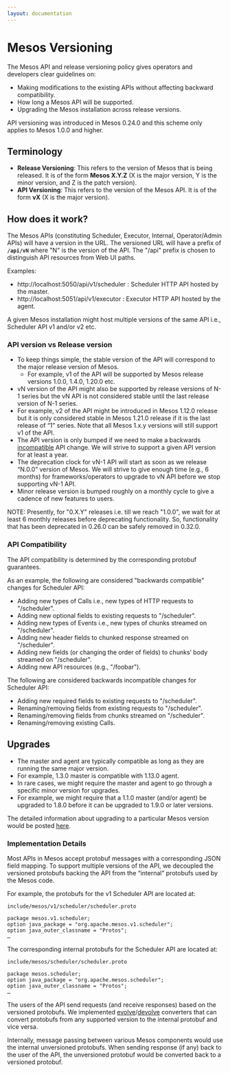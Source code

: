 ```yaml
---
layout: documentation
---
```


# Mesos Versioning

The Mesos API and release versioning policy gives operators and developers clear guidelines on:

* Making modifications to the existing APIs without affecting backward compatibility.
* How long a Mesos API will be supported.
* Upgrading the Mesos installation across release versions.

API versioning was introduced in Mesos 0.24.0 and this scheme only applies to Mesos 1.0.0 and higher.

## Terminology

* **Release Versioning**: This refers to the version of Mesos that is being released. It is of the form **Mesos X.Y.Z** (X is the major version, Y is the minor version, and Z is the patch version).
* **API Versioning**: This refers to the version of the Mesos API. It is of the form **vX** (X is the major version).

## How does it work?

The Mesos APIs (constituting Scheduler, Executor, Internal, Operator/Admin APIs) will have a version in the URL. The versioned URL will have a prefix of **`/api/vN`** where "N" is the version of the API. The "/api" prefix is chosen to distinguish API resources from Web UI paths.

Examples:

* http://localhost:5050/api/v1/scheduler :  Scheduler HTTP API hosted by the master.
* http://localhost:5051/api/v1/executor  :  Executor HTTP API hosted by the agent.

A given Mesos installation might host multiple versions of the same API i.e., Scheduler API v1 and/or v2 etc.

### API version vs Release version

* To keep things simple, the stable version of the API will correspond to the major release version of Mesos.
  * For example, v1 of the API will be supported by Mesos release versions 1.0.0, 1.4.0, 1.20.0 etc.
* vN version of the API might also be supported by release versions of N-1 series but the vN API is not considered stable until the last release version of N-1 series.
 *  For example, v2 of the API might be introduced in Mesos 1.12.0 release but it is only considered stable in Mesos 1.21.0 release if it is the last release of “1” series. Note that all Mesos 1.x.y versions will still support v1 of the API.
*  The API version is only bumped if we need to make a backwards [incompatible](#api-compatibility) API change. We will strive to support a given API version for at least a year.
*  The deprecation clock for vN-1 API will start as soon as we release “N.0.0” version of Mesos. We will strive to give enough time (e.g., 6 months) for frameworks/operators to upgrade to vN API before we stop supporting vN-1 API.
*  Minor release version is bumped roughly on a monthly cycle to give a cadence of new features to users.

NOTE: Presently, for "0.X.Y" releases i.e. till we reach "1.0.0", we wait for at least 6 monthly releases before deprecating functionality. So, functionality that has been deprecated in 0.26.0 can be safely removed in 0.32.0.

### API Compatibility

The API compatibility is determined by the corresponding protobuf guarantees.

As an example, the following are considered "backwards compatible" changes for Scheduler API:

* Adding new types of Calls i.e., new types of HTTP requests to "/scheduler".
* Adding new optional fields to existing requests to "/scheduler".
* Adding new types of Events i.e., new types of chunks streamed on "/scheduler".
* Adding new header fields to chunked response streamed on "/scheduler".
* Adding new fields (or changing the order of fields) to chunks’ body streamed on "/scheduler".
* Adding new API resources (e.g., "/foobar").

The following are considered backwards incompatible changes for Scheduler API:

* Adding new required fields to existing requests to "/scheduler".
* Renaming/removing fields from existing requests to "/scheduler".
* Renaming/removing fields from chunks streamed on "/scheduler".
* Renaming/removing existing Calls.

## Upgrades

* The master and agent are typically compatible as long as they are running the same major version.
 * For example, 1.3.0 master is compatible with 1.13.0 agent.
* In rare cases, we might require the master and agent to go through a specific minor version for upgrades.
 * For example, we might require that a 1.1.0 master (and/or agent) be upgraded to 1.8.0 before it can be upgraded to 1.9.0 or later versions.

The detailed information about upgrading to a particular Mesos version would be posted [here](/documentation/latest/upgrades/).

### Implementation Details

Most APIs in Mesos accept protobuf messages with a corresponding JSON field mapping. To support multiple versions of the API, we decoupled the versioned protobufs backing the API from the “internal” protobufs used by the Mesos code.

For example, the protobufs for the v1 Scheduler API are located at:

```
include/mesos/v1/scheduler/scheduler.proto

package mesos.v1.scheduler;
option java_package = "org.apache.mesos.v1.scheduler";
option java_outer_classname = "Protos";
…
```

The corresponding internal protobufs for the Scheduler API are located at:

```
include/mesos/scheduler/scheduler.proto

package mesos.scheduler;
option java_package = "org.apache.mesos.scheduler";
option java_outer_classname = "Protos";
…
```

The users of the API send requests (and receive responses) based on the versioned protobufs. We implemented [evolve](https://github.com/apache/mesos/blob/master/src/internal/evolve.hpp)/[devolve](https://github.com/apache/mesos/blob/master/src/internal/devolve.hpp) converters that can convert protobufs from any supported version to the internal protobuf and vice versa.

Internally, message passing between various Mesos components would use the internal unversioned protobufs. When sending response (if any) back to the user of the API, the unversioned protobuf would be converted back to a versioned protobuf.
